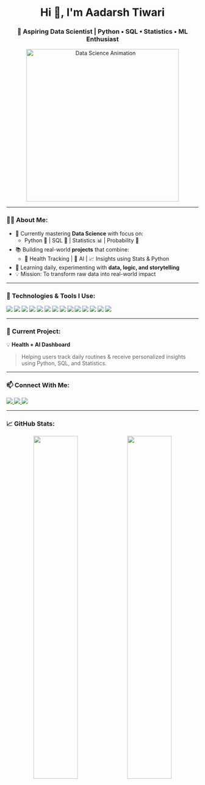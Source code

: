 <h1 align="center">Hi 👋, I'm Aadarsh Tiwari</h1>
<h3 align="center">🚀 Aspiring Data Scientist | Python • SQL • Statistics • ML Enthusiast</h3>

<div align="center">
  <img src="https://media.giphy.com/media/qgQUggAC3Pfv687qPC/giphy.gif" width="400" alt="Data Science Animation">
</div>

---

### 👨‍💻 About Me:

- 🎯 Currently mastering **Data Science** with focus on:
  - Python 🐍 | SQL 🧠 | Statistics 📊 | Probability 🌌
- 📚 Building real-world **projects** that combine:
  - 📅 Health Tracking | 🤖 AI | 📈 Insights using Stats & Python
- 🌱 Learning daily, experimenting with **data, logic, and storytelling**
- 💡 Mission: To transform raw data into real-world impact

---


### 🧰 Technologies & Tools I Use:

<p>
  <img src="https://img.shields.io/badge/Python-3776AB?style=for-the-badge&logo=python&logoColor=white"/>
  <img src="https://img.shields.io/badge/Numpy-013243?style=for-the-badge&logo=numpy&logoColor=white"/>
  <img src="https://img.shields.io/badge/Pandas-150458?style=for-the-badge&logo=pandas&logoColor=white"/>
  <img src="https://img.shields.io/badge/Matplotlib-11557C?style=for-the-badge&logo=matplotlib&logoColor=white"/>
  <img src="https://img.shields.io/badge/Seaborn-3182BD?style=for-the-badge&logo=python&logoColor=white"/>
  <img src="https://img.shields.io/badge/Scikit--Learn-F7931E?style=for-the-badge&logo=scikit-learn&logoColor=white"/>
  <img src="https://img.shields.io/badge/Jupyter-F37626?style=for-the-badge&logo=jupyter&logoColor=white"/>
  <img src="https://img.shields.io/badge/Google%20Colab-F9AB00?style=for-the-badge&logo=google-colab&logoColor=white"/>
  <img src="https://img.shields.io/badge/Anaconda-42B029?style=for-the-badge&logo=anaconda&logoColor=white"/>
  <img src="https://img.shields.io/badge/ChatGPT-10A37F?style=for-the-badge&logo=openai&logoColor=white"/>
  <img src="https://img.shields.io/badge/MySQL-005C84?style=for-the-badge&logo=mysql&logoColor=white"/>
  <img src="https://img.shields.io/badge/Statistics-323330?style=for-the-badge&logo=chart&logoColor=white"/>
  <img src="https://img.shields.io/badge/GitHub-181717?style=for-the-badge&logo=github&logoColor=white"/>
  <img src="https://img.shields.io/badge/VsCode-007ACC?style=for-the-badge&logo=visual-studio-code&logoColor=white"/>
</p>

---

### 🔭 Current Project:

💡 **Health + AI Dashboard**  
> Helping users track daily routines & receive personalized insights using Python, SQL, and Statistics.

---

### 📫 Connect With Me:

<p>
  <a href="https://www.linkedin.com/in/aadarsh-tiwari-a46153254/" target="_blank">
    <img src="https://img.shields.io/badge/LinkedIn-0A66C2?style=for-the-badge&logo=linkedin&logoColor=white" />
  </a>
  <a href="mailto:aadarshtiwari112@gmail.com">
    <img src="https://img.shields.io/badge/Gmail-D14836?style=for-the-badge&logo=gmail&logoColor=white"/>
  </a>
  <a href="https://www.instagram.com/aadarsh4053/" target="_blank">
    <img src="https://img.shields.io/badge/Instagram-E4405F?style=for-the-badge&logo=instagram&logoColor=white"/>
  </a>
</p>

---

### 📈 GitHub Stats:

<p align="center">
  <img src="https://github-readme-stats.vercel.app/api?username=aadarsh3419&show_icons=true&theme=radical" width="48%" />
  <img src="https://github-readme-streak-stats.herokuapp.com?user=aadarsh3419&theme=radical&date_format=M%20j%5B%2C%20Y%5D" width="48%" />
</p>
